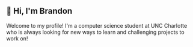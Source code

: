 ## 👋 Hi, I'm Brandon

Welcome to my profile! I'm a computer science student at UNC Charlotte who is always looking for new ways to learn and challenging projects to work on!
